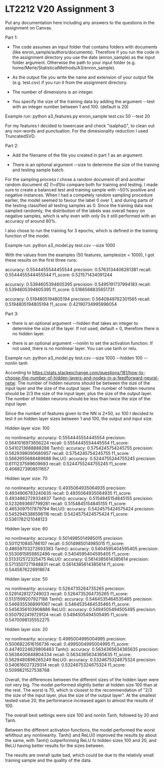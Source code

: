 # LT2212 V20 Assignment 3

Put any documentation here including any answers to the questions in the 
assignment on Canvas.


Part 1:

- The code assumes an input folder that contains folders with documents (like enron_sample/authors/documents). Therefore if you run the code in the assignment directory you use the date (enron_sample) as the input folder argument. Otherwise the path to your input folder (e.g. home/Merle/StatisticalMethods/A3/enron_sample).

- As the output file you write the name and extension of your output file (e.g. test.csv) if you run it from the assignment directory.

- The number of dimensions is an integer.

- You specify the size of the training data by adding the argument --test with an integer number between 1 and 100. (default is 20)

Example run: python a3_features.py enron_sample test.csv 50 --test 20

For my features I decided to lowercase and check "isalpha()", to clean out any non-words and punctuation.
For the dimesionality reduction I used TruncatedSVD.



Part 2:

- Add the filename of the file you created in part 1 as an argument.

- There is an optional argument --size to determine the size of the training and testing sample batch. 

For the sampling process I chose a random document d1 and another random document d2 (!=d1)to compare both for training and testing. 
I made sure to create a balanced test and training sample with ~50% positive and negative instances.
When I had a competely random sampling procedure earlier, the model seemed to favour the label 0 over 1, and during parts of the testing classified all testing samples as 0. 
Since the training data was sampled randomly, the distribution of the labels was overall heavy on negative samples, which is why even with only 0s it still performed with an accuracy of around 80%.

I also chose to run the training for 3 epochs, which is defined in the training function of the model.


Example run: python a3_model.py test.csv --size 1000

With the values from the examples (50 features, samplesize = 1000), I got these results on the first three runs:

accuracy: 0.5544455544455544 precision: 0.5763134406261381 recall: 0.5544455544455544 f1_score: 0.521571434091244

accuracy: 0.5394605394605395 precision: 0.5495191737994183 recall: 0.5394605394605395 f1_score: 0.5166568835651731

accuracy: 0.5194805194805194 precision: 0.5640849762301565 recall: 0.5194805194805194 f1_score: 0.42190734995996054


Part 3: 

- there is an optional argument --hidden that takes an integer to determine the size of the layer. If not used, default = 0, therefore there is no hidden layer.

- there is an optional argument --nonlin to set the activation function. If not used, there is no nonlinear layer. You can use tanh or relu.

Example run: python a3_model.py test.csv --size 1000 --hidden 100 --nonlin tanh


According to https://stats.stackexchange.com/questions/181/how-to-choose-the-number-of-hidden-layers-and-nodes-in-a-feedforward-neural-netw:
The number of hidden neurons should be between the size of the input layer and the size of the output layer.
The number of hidden neurons should be 2/3 the size of the input layer, plus the size of the output layer.
The number of hidden neurons should be less than twice the size of the input layer.

Since the number of features given to the NN is 2*50, so 100 I decided to test it on hidden layer sizes between 1 and 100, the output and input size.

Hidden layer size: 100

no nonlinearity: accuracy: 0.5554445554445554 precision: 0.5641016973656224 recall: 0.5554445554445554 f1_score: 0.5410213688888286
Tanh():          accuracy: 0.5754245754245755 precision: 0.5829398090680957 recall: 0.5754245754245755 f1_score: 0.5662655688489688
ReLU():          accuracy: 0.5244755244755245 precision: 0.6111237599609693 recall: 0.5244755244755245 f1_score: 0.4068273908511657


Hidden layer size: 70

no nonlinearity: accuracy: 0.4935064935064935 precision: 0.4934906783240635 recall: 0.4935064935064935 f1_score: 0.4934862729334837
Tanh():          accuracy: 0.5154845154845155 precision: 0.5232693697799281 recall: 0.5154845154845155 f1_score: 0.4653097517879794
ReLU():          accuracy: 0.5424575424575424 precision: 0.5452945386596116 recall: 0.5424575424575424 f1_score: 0.5361782121048123    


Hidden layer size: 60

no nonlinearity: accuracy: 0.5014985014985015 precision: 0.5011210845786107 recall: 0.5014985014985015 f1_score: 0.48659703272693383
Tanh():          accuracy: 0.5404595404595405 precision: 0.5530815859852496 recall: 0.5404595404595405 f1_score: 0.513312572325475
ReLU():          accuracy: 0.5614385614385614 precision: 0.5713507271948831 recall: 0.5614385614385614 f1_score: 0.5445876226918674


Hidden layer size: 50

no nonlinearity: accuracy: 0.5264735264735265 precision: 0.5291428127249023 recall: 0.5264735264735265 f1_score: 0.5131599207927188
Tanh():          accuracy: 0.5464535464535465 precision: 0.5469355368991067 recall: 0.5464535464535465 f1_score: 0.5456356103908886
ReLU():          accuracy: 0.5494505494505495 precision: 0.5507922419729124 recall: 0.5494505494505495 f1_score: 0.5470098135552275

Hidden layer size: 20

no nonlinearity: accuracy: 0.4995004995004995 precision: 0.5006822616156736 recall: 0.4995004995004995 f1_score: 0.44740224629806463
Tanh():          accuracy: 0.5634365634365635 precision: 0.5638400848804334 recall: 0.5634365634365635 f1_score: 0.5629480896265249
ReLU():          accuracy: 0.5324675324675324 precision: 0.540616027329314  recall: 0.5324675324675324 f1_score: 0.5099821527538768


Overall, the differences between the different sizes of the hidden layer were not very big. The model performed slightly better at hidden size 100 than at the rest.
The worst is 70, which is closest to the recommendation of "2/3 the size of the input layer, plus the size of the output layer".
At the smallest tested value 20, the performance increased again to almost the results of 100.

The overall best settings were size 100 and nonlin Tanh, followed by 20 and Tanh.

Between the different activation functions, the model performed the worst whithout any nonlinearity. 
Tanh() and ReLU() improved the results by about the same, with Tanh() outperforming ReLU fo hidden sizes 100 and 20, and ReLU having better results for the sizes between.

The results are overall quite bad, which could be due to the relativly small training sample and the quality of the data.
